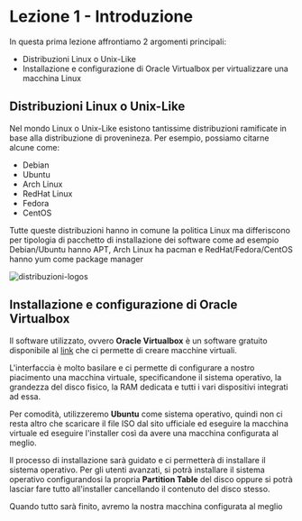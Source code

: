 # Lezione 1 - Introduzione

In questa prima lezione affrontiamo 2 argomenti principali:
- Distribuzioni Linux o Unix-Like
- Installazione e configurazione di Oracle Virtualbox per virtualizzare una macchina Linux

## Distribuzioni Linux o Unix-Like
Nel mondo Linux o Unix-Like esistono tantissime distribuzioni ramificate in base alla distribuzione di provenineza. Per esempio, possiamo citarne alcune come:
- Debian
- Ubuntu
- Arch Linux
- RedHat Linux
- Fedora
- CentOS

Tutte queste distribuzioni hanno in comune la politica Linux ma differiscono per tipologia di pacchetto di installazione dei software come ad esempio Debian/Ubuntu hanno APT,
Arch Linux ha pacman e RedHat/Fedora/CentOS hanno yum come package manager

![distribuzioni-logos](https://www.gulmh.it/wp-content/uploads/2017/04/linux_distro_2-750x393.jpg)

## Installazione e configurazione di Oracle Virtualbox
Il software utilizzato, ovvero **Oracle Virtualbox** è un software gratuito disponibile al [link](https://www.virtualbox.org/) che ci permette
di creare macchine virtuali.

L'interfaccia è molto basilare e ci permette di configurare a nostro piacimento una macchina virtuale, specificandone il sistema operativo, la grandezza del disco fisico,
la RAM dedicata e tutti i vari dispositivi integrati ad essa.

Per comodità, utilizzeremo **Ubuntu** come sistema operativo, quindi non ci resta altro che scaricare il file ISO dal sito ufficiale ed eseguire la macchina virtuale 
ed eseguire l'installer così da avere una macchina configurata al meglio.

Il processo di installazione sarà guidato e ci permetterà di installare il sistema operativo. Per gli utenti avanzati, si potrà installare il sistema operativo 
configurandosi la propria **Partition Table** del disco oppure si potrà lasciar fare tutto all'installer cancellando il contenuto del disco stesso.

Quando tutto sarà finito, avremo la nostra macchina configurata al meglio

